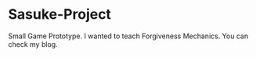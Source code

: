 # Sasuke-Project
Small Game Prototype. I wanted to teach Forgiveness Mechanics. You can check my blog.
